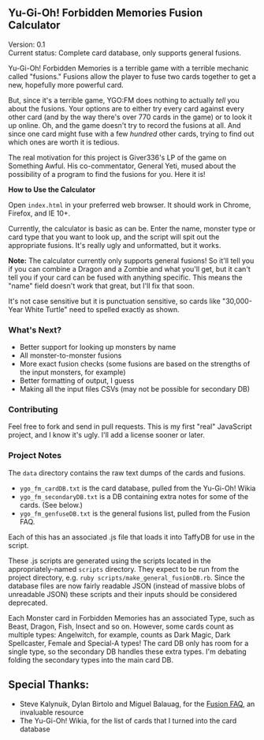 ## Yu-Gi-Oh! Forbidden Memories Fusion Calculator

Version: 0.1  
Current status: Complete card database, only supports general fusions.

Yu-Gi-Oh! Forbidden Memories is a terrible game with a terrible mechanic called
"fusions." Fusions allow the player to fuse two cards together to get a new,
hopefully more powerful card.

But, since it's a terrible game, YGO:FM does nothing to actually _tell_ you
about the fusions. Your options are to either try every card against every other
card (and by the way there's over 770 cards in the game) or to look it up
online. Oh, and the game doesn't try to record the fusions at all. And since
one card might fuse with a few _hundred_ other cards, trying to find out which
ones are worth it is tedious.

The real motivation for this project is Giver336's LP of the game on Something
Awful. His co-commentator, General Yeti, mused about the possibility of a
program to find the fusions for you. Here it is!

**How to Use the Calculator**

Open `index.html` in your preferred web browser. It should work in Chrome,
Firefox, and IE 10+.

Currently, the calculator is basic as can be. Enter the name, monster type or
card type that you want to look up, and the script will spit out the appropriate
fusions. It's really ugly and unformatted, but it works.

**Note:** The calculator currently only supports general fusions! So it'll tell
you if you can combine a Dragon and a Zombie and what you'll get, but it can't
tell you if your card can be fused with anything specific. This means the "name"
field doesn't work that great, but I'll fix that soon.

It's not case sensitive but it is punctuation sensitive, so cards like
"30,000-Year White Turtle" need to spelled exactly as shown.

### What's Next?

- Better support for looking up monsters by name
- All monster-to-monster fusions
- More exact fusion checks (some fusions are based on the strengths of the input
  monsters, for example)
- Better formatting of output, I guess
- Making all the input files CSVs (may not be possible for secondary DB)

### Contributing

Feel free to fork and send in pull requests. This is my first "real" JavaScript
project, and I know it's ugly. I'll add a license sooner or later.

### Project Notes

The `data` directory contains the raw text dumps of the cards and fusions.

- `ygo_fm_cardDB.txt` is the card database, pulled from the Yu-Gi-Oh! Wikia
- `ygo_fm_secondaryDB.txt` is a DB containing extra notes for some of the cards.
  (See below.)
- `ygo_fm_genfuseDB.txt` is the general fusions list, pulled from the Fusion
  FAQ.

Each of this has an associated .js file that loads it into TaffyDB for use in
the script.

These .js scripts are generated using the scripts located in the
appropriately-named `scripts` directory. They expect to be run from the project
directory, e.g. `ruby scripts/make_general_fusionDB.rb`. Since the database
files are now fairly readable JSON (instead of massive blobs of unreadable JSON)
these scripts and their inputs should be considered deprecated.

Each Monster card in Forbidden Memories has an associated Type, such as Beast,
Dragon, Fish, Insect and so on. However, some cards count as multiple types: 
Angelwitch, for example, counts as Dark Magic, Dark Spellcaster, Female and
Special-A types! The card DB only has room for a single type, so the secondary
DB handles these extra types. I'm debating folding the secondary types into the
main card DB.

## Special Thanks:

- Steve Kalynuik, Dylan Birtolo and Miguel Balauag, for the [Fusion
  FAQ](https://www.gamefaqs.com/ps/561010-yu-gi-oh-forbidden-memories/faqs/16613), an invaluable resource
- The Yu-Gi-Oh! Wikia, for the list of cards that I turned into the card
  database
